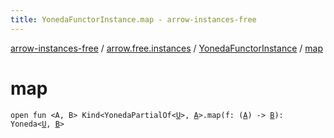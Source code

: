 ```yaml
---
title: YonedaFunctorInstance.map - arrow-instances-free
---
```


[arrow-instances-free](../../index.html) / [arrow.free.instances](../index.html) / [YonedaFunctorInstance](index.html) / [map](./map.html)

# map

`open fun <A, B> Kind<YonedaPartialOf<`[`U`](index.html#U)`>, `[`A`](map.html#A)`>.map(f: (`[`A`](map.html#A)`) -> `[`B`](map.html#B)`): Yoneda<`[`U`](index.html#U)`, `[`B`](map.html#B)`>`